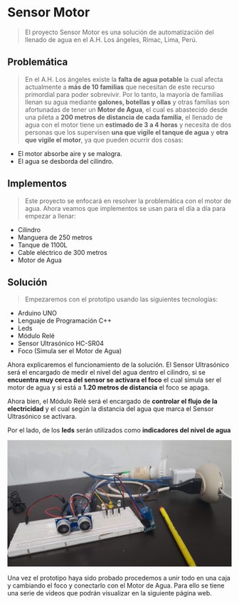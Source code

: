 # **Sensor Motor**

> El proyecto Sensor Motor es una solución de automatización del llenado de agua en el A.H. Los ángeles, Rimac, Lima, Perú.

## **Problemática**

> En el A.H. Los ángeles existe la **falta de agua potable** la cual afecta actualmente a **más de 10 familias** que necesitan de este recurso primordial para poder sobrevivir. Por lo tanto, la mayoría de familias llenan su agua mediante **galones, botellas y ollas** y otras familias son afortunadas de tener un **Motor de Agua**, el cual es abastecido desde una pileta a **200 metros de distancia de cada familia**, el llenado de agua con el motor tiene un **estimado de 3 a 4 horas** y necesita de dos personas que los supervisen **una que vigile el tanque de agua** y **otra que vigile el motor**, ya que pueden ocurrir dos cosas:

- El motor absorbe aire y se malogra.
- El agua se desborda del cilindro.

## **Implementos**

> Este proyecto se enfocará en resolver la problemática con el motor de agua. Ahora veamos que implementos se usan para el día a día para empezar a llenar:

- Cilindro
- Manguera de 250 metros
- Tanque de 1100L
- Cable eléctrico de 300 metros
- Motor de Agua

## **Solución**

> Empezaremos con el prototipo usando las siguientes tecnologías:

- Arduino UNO
- Lenguaje de Programación C++
- Leds
- Módulo Relé
- Sensor Ultrasónico HC-SR04
- Foco (Simula ser el Motor de Agua)

Ahora explicaremos el funcionamiento de la solución. El Sensor Ultrasónico será el encargado de medir el nivel del agua dentro el cilindro, si se **encuentra muy cerca del sensor se activara el foco** el cual simula ser el motor de agua y si está a **1.20 metros de distancia** el foco se apaga.

Ahora bien, el Módulo Relé será el encargado de **controlar el flujo de la electricidad** y el cual según la distancia del agua que marca el Sensor Ultrasónico se activara.

Por el lado, de los **leds** serán utilizados como **indicadores del nivel de agua**

![prototipo 1](./images/prototipo-1.jpg)

Una vez el prototipo haya sido probado procedemos a unir todo en una caja y cambiando el foco y conectarlo con el Motor de Agua. Para ello se tiene una serie de videos que podrán visualizar en la siguiente página web.
